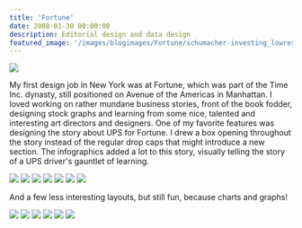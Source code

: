 ```yaml
---
title: 'Fortune'
date: 2008-01-30 00:00:00
description: Editorial design and data design
featured_image: '/images/blogimages/Fortune/schumacher-investing_lowres-1.png'
---
```


![](/images/blogimages/Fortune/schumacher-investing_lowres-1.png)

My first design job in New York was at Fortune, which was part of the Time Inc. dynasty, still positioned on Avenue of the Americas in Manhattan. I loved working on rather mundane business stories, front of the book fodder, designing stock graphs and learning from some nice, talented and interesting art directors and designers. One of my favorite features was designing the story about UPS for Fortune. I drew a box opening throughout the story instead of the regular drop caps that might introduce a new section. The infographics added a lot to this story, visually telling the story of a UPS driver's gauntlet of learning.

<div class="gallery" data-columns="3">
	<img src="/images/blogimages/Fortune/UPS.W.11.12_07.FINAL-1.png">
	<img src="/images/blogimages/Fortune/UPS.W.11.12_07.FINAL-2.png">
	<img src="/images/blogimages/Fortune/UPS.W.11.12_07.FINAL-3.png">
	<img src="/images/blogimages/Fortune/UPS.W.11.12_07.FINAL-4.png">
	<img src="/images/blogimages/Fortune/UPS.W.11.12_07.FINAL-5.png>
	<img src="/images/blogimages/Fortune/UPS.W.11.12_07.FINAL-6.png">
	<img src="/images/blogimages/Fortune/UPS.W.11.12_07.FINAL-7.png">
	<img src="/images/blogimages/Fortune/UPS.W.11.12_07.FINAL-8.png">
</div>

And a few less interesting layouts, but still fun, because charts and graphs!

<div class="gallery" data-columns="3">
	<img src="/images/blogimages/Fortune/MON.2.18.08.FINALR1.png">
	<img src="/images/blogimages/Fortune/schumacher-investing_lowres-1.png">
	<img src="/images/blogimages/Fortune/schumacher-investing_lowres-2.png">
	<img src="/images/blogimages/Fortune/schumacher-investing_lowres-3.png">
	<img src="/images/blogimages/Fortune/schumacher-investing_lowres-4.png">
	<img src="/images/blogimages/Fortune/WOR.12.10.07.FINAL.png">
	</div>